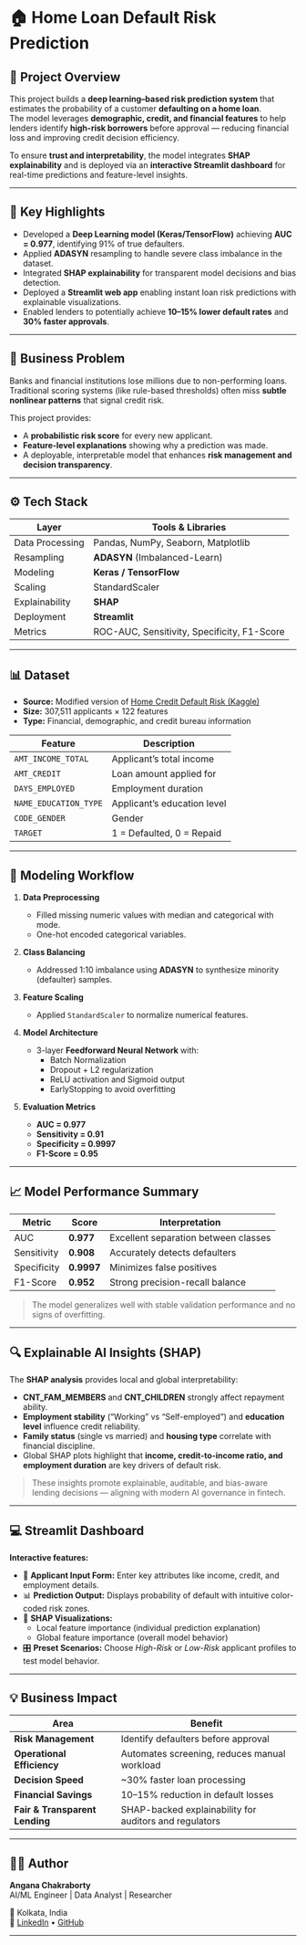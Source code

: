 # 🏠 Home Loan Default Risk Prediction

## 📘 Project Overview
This project builds a **deep learning–based risk prediction system** that estimates the probability of a customer **defaulting on a home loan**.  
The model leverages **demographic, credit, and financial features** to help lenders identify **high-risk borrowers** before approval — reducing financial loss and improving credit decision efficiency.

To ensure **trust and interpretability**, the model integrates **SHAP explainability** and is deployed via an **interactive Streamlit dashboard** for real-time predictions and feature-level insights.

---

## 🚀 Key Highlights
- Developed a **Deep Learning model (Keras/TensorFlow)** achieving **AUC = 0.977**, identifying 91% of true defaulters.  
- Applied **ADASYN** resampling to handle severe class imbalance in the dataset.  
- Integrated **SHAP explainability** for transparent model decisions and bias detection.  
- Deployed a **Streamlit web app** enabling instant loan risk predictions with explainable visualizations.  
- Enabled lenders to potentially achieve **10–15% lower default rates** and **30% faster approvals**.

---

## 🎯 Business Problem
Banks and financial institutions lose millions due to non-performing loans.  
Traditional scoring systems (like rule-based thresholds) often miss **subtle nonlinear patterns** that signal credit risk.

This project provides:
- A **probabilistic risk score** for every new applicant.  
- **Feature-level explanations** showing why a prediction was made.  
- A deployable, interpretable model that enhances **risk management and decision transparency**.

---

## ⚙️ Tech Stack

| Layer | Tools & Libraries |
|-------|-------------------|
| Data Processing | Pandas, NumPy, Seaborn, Matplotlib |
| Resampling | **ADASYN** (Imbalanced-Learn) |
| Modeling | **Keras / TensorFlow** |
| Scaling | StandardScaler |
| Explainability | **SHAP** |
| Deployment | **Streamlit** |
| Metrics | ROC-AUC, Sensitivity, Specificity, F1-Score |

---

## 📊 Dataset
- **Source:** Modified version of [Home Credit Default Risk (Kaggle)](https://www.kaggle.com/c/home-credit-default-risk)  
- **Size:** 307,511 applicants × 122 features  
- **Type:** Financial, demographic, and credit bureau information  

| Feature | Description |
|----------|-------------|
| `AMT_INCOME_TOTAL` | Applicant’s total income |
| `AMT_CREDIT` | Loan amount applied for |
| `DAYS_EMPLOYED` | Employment duration |
| `NAME_EDUCATION_TYPE` | Applicant’s education level |
| `CODE_GENDER` | Gender |
| `TARGET` | 1 = Defaulted, 0 = Repaid |

---

## 🧠 Modeling Workflow

1. **Data Preprocessing**  
   - Filled missing numeric values with median and categorical with mode.  
   - One-hot encoded categorical variables.  

2. **Class Balancing**  
   - Addressed 1:10 imbalance using **ADASYN** to synthesize minority (defaulter) samples.

3. **Feature Scaling**  
   - Applied `StandardScaler` to normalize numerical features.

4. **Model Architecture**  
   - 3-layer **Feedforward Neural Network** with:  
     - Batch Normalization  
     - Dropout + L2 regularization  
     - ReLU activation and Sigmoid output  
     - EarlyStopping to avoid overfitting  

5. **Evaluation Metrics**  
   - **AUC = 0.977**  
   - **Sensitivity = 0.91**  
   - **Specificity = 0.9997**  
   - **F1-Score = 0.95**

---

## 📈 Model Performance Summary

| Metric | Score | Interpretation |
|--------|-------|----------------|
| AUC | **0.977** | Excellent separation between classes |
| Sensitivity | **0.908** | Accurately detects defaulters |
| Specificity | **0.9997** | Minimizes false positives |
| F1-Score | **0.952** | Strong precision-recall balance |

> The model generalizes well with stable validation performance and no signs of overfitting.

---

## 🔍 Explainable AI Insights (SHAP)

The **SHAP analysis** provides local and global interpretability:  

- **CNT_FAM_MEMBERS** and **CNT_CHILDREN** strongly affect repayment ability.  
- **Employment stability** (“Working” vs “Self-employed”) and **education level** influence credit reliability.  
- **Family status** (single vs married) and **housing type** correlate with financial discipline.  
- Global SHAP plots highlight that **income, credit-to-income ratio, and employment duration** are key drivers of default risk.  

> These insights promote explainable, auditable, and bias-aware lending decisions — aligning with modern AI governance in fintech.

---

## 💻 Streamlit Dashboard

**Interactive features:**
- 🧾 **Applicant Input Form:** Enter key attributes like income, credit, and employment details.  
- 📊 **Prediction Output:** Displays probability of default with intuitive color-coded risk zones.  
- 🧠 **SHAP Visualizations:**  
  - Local feature importance (individual prediction explanation)  
  - Global feature importance (overall model behavior)  
- 🎛️ **Preset Scenarios:** Choose *High-Risk* or *Low-Risk* applicant profiles to test model behavior.

---

## 💡 Business Impact

| Area | Benefit |
|------|----------|
| **Risk Management** | Identify defaulters before approval |
| **Operational Efficiency** | Automates screening, reduces manual workload |
| **Decision Speed** | ~30% faster loan processing |
| **Financial Savings** | 10–15% reduction in default losses |
| **Fair & Transparent Lending** | SHAP-backed explainability for auditors and regulators |

---  

## 👩‍💻 Author
**Angana Chakraborty**  
AI/ML Engineer | Data Analyst | Researcher  

📍 Kolkata, India  
🔗 [LinkedIn](https://linkedin.com/in/angana-chakraborty) • [GitHub](https://github.com/Angana007)

---

